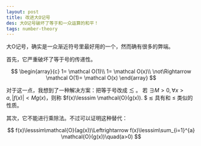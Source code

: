 ```yaml
---
layout: post
title: 改进大O记号
des: 大O记号破坏了等于和一众运算的和平！
tags: number-theory
---
```


大O记号，确实是一众渐近符号里最好用的一个，然而确有很多的弊端。

首先，它严重破坏了等于号的传递性。

$$
\begin{array}{c}
1= \mathcal O(1)\\
1= \mathcal O(x)\\
\not\Rightarrow \mathcal O(1)= \mathcal O(x)
\end{array}
$$

对于这一点，我想到了一种解决方案：把等于号改成 $\lesssim$ 。
若 $\exists M>0,\forall x>a,|f(x)|<Mg(x)$，则称
$f(x)\lesssim \mathcal{O}(g(x)). $
 $\lesssim$ 具有和 $\le$ 类似的性质。


其次，它不能进行乘除法。不过可以证明这种替代：

$$
f(x)\lesssim\mathcal{O}(ag(x))\Leftrightarrow f(x)\lesssim\sum_{i=1}^{a} \mathcal{O}(g(x))\quad(a>0)
$$

